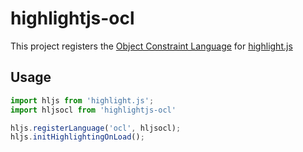 # highlightjs-ocl

This project registers the [Object Constraint Language](https://www.omg.org/spec/OCL) for [highlight.js](https://github.com/highlightjs/highlight.js/)

## Usage
```javascript
import hljs from 'highlight.js';
import hljsocl from 'highlightjs-ocl'

hljs.registerLanguage('ocl', hljsocl);
hljs.initHighlightingOnLoad();
```
